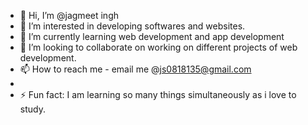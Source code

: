 - 👋 Hi, I’m @jagmeet ingh
- 👀 I’m interested in developing softwares and websites.
- 🌱 I’m currently learning web development and app development
- 💞️ I’m looking to collaborate on working on different projects of web development.
- 📫 How to reach me - email me @js0818135@gmail.com
-
- ⚡ Fun fact: I am learning so many things simultaneously as i love to study.

<!---
jagmeet-techie/jagmeet-techie is a ✨ special ✨ repository because its `README.md` (this file) appears on your GitHub profile.
You can click the Preview link to take a look at your changes.
--->
